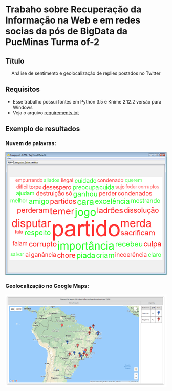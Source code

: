 # Trabaho sobre Recuperação da Informação na Web e em redes socias da pós de BigData da PucMinas Turma of-2

## Título

<center>
Análise de sentimento e geolocalização de replies postados no Twitter
</center>


## Requisitos

- Esse trabalho possui fontes em Python 3.5 e Knime 2.12.2 versão para Windows
- Veja o arquivo <a href='https://github.com/rodrigoteodoro/ritrabalhofinal/blob/master/requirements.txt'>requirements.txt</a>

## Exemplo de resultados

### Nuvem de palavras:

<center>
<img width=653px src="https://github.com/rodrigoteodoro/ritrabalhofinal/blob/master/knime/rede45.png">
</center>

### Geolocalização no Google Maps:

<center>
<img src="https://github.com/rodrigoteodoro/ritrabalhofinal/blob/master/knime/georede45.png">
</center>



